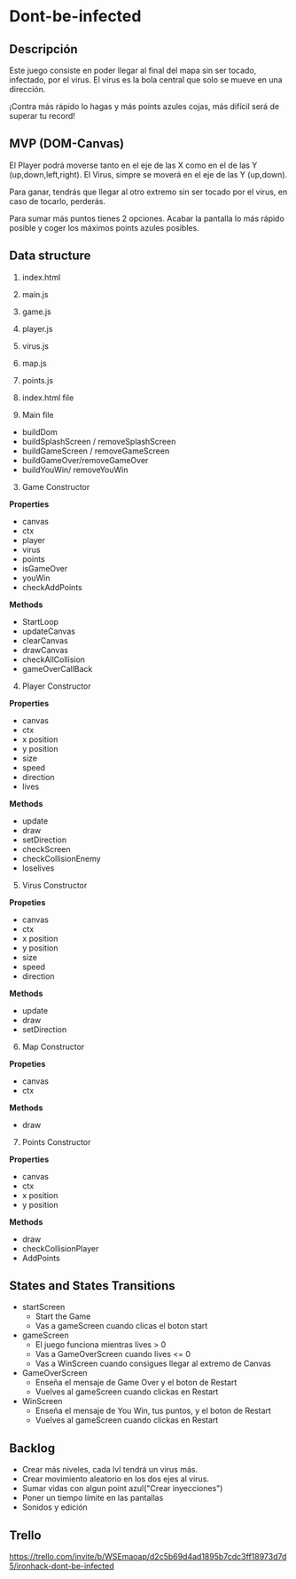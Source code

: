 # Dont-be-infected

## Descripción
Este juego consiste en poder llegar al final del mapa sin ser tocado, infectado, por el virus. El virus es la bola central que solo se mueve en una dirección. 

¡Contra más rápido lo hagas y más points azules cojas, más difícil será de superar tu record! 

## MVP (DOM-Canvas)

El Player podrá moverse tanto en el eje de las X como en el de las Y (up,down,left,right). El Virus, simpre se moverá en el eje de las Y (up,down).

Para ganar, tendrás que llegar al otro extremo sin ser tocado por el virus, en caso de tocarlo, perderás.

Para sumar más puntos tienes 2 opciones. Acabar la pantalla lo más rápido posible y coger los máximos points azules posibles. 

## Data structure 
1. index.html
2. main.js
3. game.js
4. player.js
5. virus.js
6. map.js
7. points.js

1. index.html file 
2. Main file
- buildDom
- buildSplashScreen / removeSplashScreen
- buildGameScreen / removeGameScreen
- buildGameOver/removeGameOver
- buildYouWin/ removeYouWin

3. Game Constructor

**Properties**
- canvas
- ctx
- player
- virus
- points
- isGameOver
- youWin
- checkAddPoints

**Methods**

- StartLoop
- updateCanvas
- clearCanvas
- drawCanvas
- checkAllCollision
- gameOverCallBack

4. Player Constructor

**Properties**
- canvas
- ctx
- x position
- y position
- size
- speed
- direction
- lives

**Methods**

- update
- draw
- setDirection
- checkScreen
- checkCollisionEnemy
- loselives

5. Virus Constructor

**Propeties**
- canvas
- ctx
- x position
- y position
- size
- speed
- direction

**Methods**

- update
- draw
- setDirection

6. Map Constructor

**Propeties**
- canvas
- ctx

**Methods**
- draw

7. Points Constructor

**Properties**
- canvas
- ctx
- x position
- y position

**Methods**
- draw
- checkCollisionPlayer
- AddPoints

## States and States Transitions

- startScreen
   - Start the Game
   - Vas a gameScreen cuando clicas el boton start
- gameScreen
   - El juego funciona mientras lives > 0
   - Vas a GameOverScreen cuando lives <= 0
   - Vas a WinScreen cuando consigues llegar al extremo de Canvas
- GameOverScreen
   - Enseña el mensaje de Game Over y el boton de Restart
   - Vuelves al gameScreen cuando clickas en Restart
- WinScreen
   - Enseña el mensaje de You Win, tus puntos, y el boton de Restart
   - Vuelves al gameScreen cuando clickas en Restart

## Backlog

- Crear más niveles, cada lvl tendrá un virus más.
- Crear movimiento aleatorio en los dos ejes al virus.
- Sumar vidas con algun point azul("Crear inyecciones")
- Poner un tiempo límite en las pantallas
- Sonidos y edición 

## Trello

https://trello.com/invite/b/WSEmaoap/d2c5b69d4ad1895b7cdc3ff18973d7d5/ironhack-dont-be-infected


